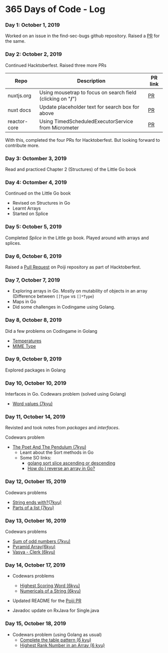 # 365 Days of Code - Log

### Day 1: October 1, 2019

Worked on an issue in the find-sec-bugs github repository. Raised a [PR](https://github.com/find-sec-bugs/find-sec-bugs/pull/511) for the same.


### Day 2: October 2, 2019
Continued Hacktoberfest. Raised three more PRs

Repo           | Description 				    | PR link
---------------|---------------------------|--------
nuxtjs.org| Using mousetrap to focus on search field (clicking on "**/**")| [PR](https://github.com/nuxt/nuxtjs.org/pull/247)
nuxt docs| Update placeholder text for search box for above | [PR](https://github.com/nuxt/docs/pull/1607)
reactor-core | Using TimedScheduledExecutorService from Micrometer | [PR](https://github.com/reactor/reactor-core/pull/1912)

With this, completed the four PRs for Hacktoberfest. But looking forward to contribute more.

### Day 3: Octomber 3, 2019
Read and practiced Chapter 2 (Structures) of the Little Go book

### Day 4: Octomber 4, 2019
Continued on the Little Go book

* Revised on Structures in Go
* Learnt Arrays
* Started on Splice

### Day 5: October 5, 2019
Completed *Splice* in the Little go book. Played around with arrays and splices.

### Day 6, October 6, 2019
Raised a [Pull Request](https://github.com/ozlerhakan/poiji/pull/96) on Poiji repository as part of Hacktoberfest.

### Day 7, October 7, 2019
* Exploring arrays in Go. Mostly on mutability of objects in an array (Difference between `[]Type` vs `[]*Type`)
* Maps in Go
* Did some challenges in Codingame using Golang. 

### Day 8, October 8, 2019
Did a few problems on Codingame in Golang

* [Temperatures](https://www.codingame.com/ide/puzzle/temperatures)
* [MIME Type](https://www.codingame.com/ide/puzzle/mime-type)

### Day 9, October 9, 2019
Explored packages in Golang

### Day 10, October 10, 2019
Interfaces in Go. 
Codewars problem (solved using Golang)

* [Word values (7kyu)](https://www.codewars.com/kata/word-values/train/go)

### Day 11, October 14, 2019
Revisted and took notes from *packages* and *interfaces*.

Codewars problem 

* [The Poet And The Pendulum (7kyu)](https://www.codewars.com/kata/the-poet-and-the-pendulum/)
  * Leant about the Sort methods in Go
  * Some SO links:
      * [golang sort slice ascending or descending](https://stackoverflow.com/questions/37695209/golang-sort-slice-ascending-or-descending/40932847)
      * [How do I reverse an array in Go?
](https://stackoverflow.com/questions/19239449/how-do-i-reverse-an-array-in-go)

### Day 12, October 15, 2019
Codewars problems

* [String ends with?(7kyu)](https://www.codewars.com/kata/string-ends-with)
* [Parts of a list (7kyu)](https://www.codewars.com/kata/parts-of-a-list)

### Day 13, October 16, 2019
Codewars problems

* [Sum of odd numbers (7kyu)](https://www.codewars.com/kata/sum-of-odd-numbers)
* [Pyramid Array(6kyu)](https://www.codewars.com/kata/pyramid-array)
* [Vasya - Clerk (6kyu)](https://www.codewars.com/kata/vasya-clerk)

### Day 14, October 17, 2019
* Codewars problems

  * [Highest Scoring Word (6kyu)](https://www.codewars.com/kata/highest-scoring-word)
  * [Numericals of a String (6kyu)](https://www.codewars.com/kata/numericals-of-a-string)

* Updated README for the [Poiji PR](https://github.com/ozlerhakan/poiji/pull/96)
* Javadoc update on RxJava for Single.java

### Day 15, October 18, 2019
* Codewars problem (using Golang as usual)
  * [Complete the table pattern (6 kyu)](https://www.codewars.com/kata/complete-the-table-pattern)
  * [Highest Rank Number in an Array (6 kyu)](https://www.codewars.com/kata/highest-rank-number-in-an-array)

  
